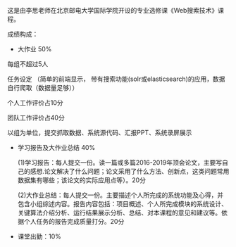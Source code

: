 这是由李思老师在北京邮电大学国际学院开设的专业选修课《Web搜索技术》课程。

成绩构成：

* 大作业  50%

每组不超过5人

任务设定 （简单的前端显示， 带有搜索功能(solr或elasticsearch)的应用，数据自行爬取（数据量足够））

个人工作评价占10分

团队工作评价占40分

以组为单位，提交抓取数据、系统源代码、汇报PPT、系统录屏展示

* 学习报告及大作业总结  40% 

  (1)学习报告：每人提交一份。读一篇或多篇2016-2019年顶会论文，主要写自己的感想.论文解决了什么问题；论文采用了什么方法、创新点，这类问题常用数据集有哪些；该论文的实际应用点等）。20分
      
  (2)大作业总结：每人提交一份。主要描述个人所完成的系统功能及心得，并包含小组综述内容。报告内容包括：项目概述、个人所完成模块的系统设计、关键算法介绍分析、运行结果展示分析、总结、对本课程的意见和建议等。依据个人任务的报告完成质量打分。20分
      
* 课堂出勤：10%
